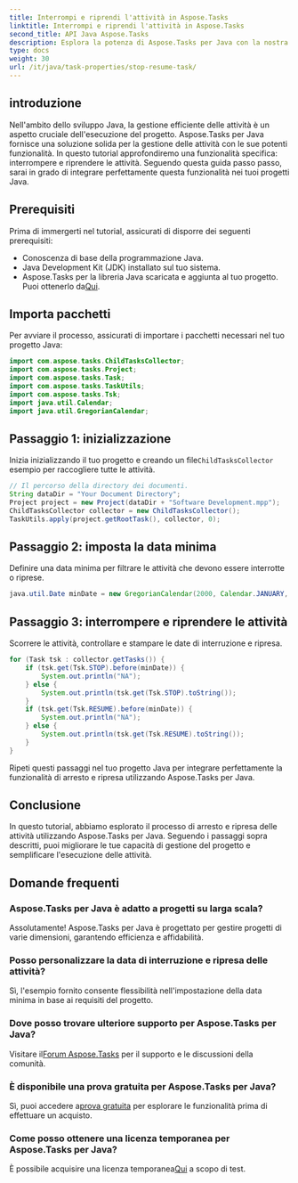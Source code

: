```yaml
---
title: Interrompi e riprendi l'attività in Aspose.Tasks
linktitle: Interrompi e riprendi l'attività in Aspose.Tasks
second_title: API Java Aspose.Tasks
description: Esplora la potenza di Aspose.Tasks per Java con la nostra guida passo passo su come interrompere e riprendere le attività. Migliora la gestione dei progetti senza problemi!
type: docs
weight: 30
url: /it/java/task-properties/stop-resume-task/
---
```

## introduzione
Nell'ambito dello sviluppo Java, la gestione efficiente delle attività è un aspetto cruciale dell'esecuzione del progetto. Aspose.Tasks per Java fornisce una soluzione solida per la gestione delle attività con le sue potenti funzionalità. In questo tutorial approfondiremo una funzionalità specifica: interrompere e riprendere le attività. Seguendo questa guida passo passo, sarai in grado di integrare perfettamente questa funzionalità nei tuoi progetti Java.
## Prerequisiti
Prima di immergerti nel tutorial, assicurati di disporre dei seguenti prerequisiti:
- Conoscenza di base della programmazione Java.
- Java Development Kit (JDK) installato sul tuo sistema.
- Aspose.Tasks per la libreria Java scaricata e aggiunta al tuo progetto. Puoi ottenerlo da[Qui](https://releases.aspose.com/tasks/java/).
## Importa pacchetti
Per avviare il processo, assicurati di importare i pacchetti necessari nel tuo progetto Java:
```java
import com.aspose.tasks.ChildTasksCollector;
import com.aspose.tasks.Project;
import com.aspose.tasks.Task;
import com.aspose.tasks.TaskUtils;
import com.aspose.tasks.Tsk;
import java.util.Calendar;
import java.util.GregorianCalendar;
```
## Passaggio 1: inizializzazione
 Inizia inizializzando il tuo progetto e creando un file`ChildTasksCollector` esempio per raccogliere tutte le attività.
```java
// Il percorso della directory dei documenti.
String dataDir = "Your Document Directory";
Project project = new Project(dataDir + "Software Development.mpp");
ChildTasksCollector collector = new ChildTasksCollector();
TaskUtils.apply(project.getRootTask(), collector, 0);
```
## Passaggio 2: imposta la data minima
Definire una data minima per filtrare le attività che devono essere interrotte o riprese.
```java
java.util.Date minDate = new GregorianCalendar(2000, Calendar.JANUARY, 1).getTime();
```
## Passaggio 3: interrompere e riprendere le attività
Scorrere le attività, controllare e stampare le date di interruzione e ripresa.
```java
for (Task tsk : collector.getTasks()) {
    if (tsk.get(Tsk.STOP).before(minDate)) {
        System.out.println("NA");
    } else {
        System.out.println(tsk.get(Tsk.STOP).toString());
    }
    if (tsk.get(Tsk.RESUME).before(minDate)) {
        System.out.println("NA");
    } else {
        System.out.println(tsk.get(Tsk.RESUME).toString());
    }
}
```
Ripeti questi passaggi nel tuo progetto Java per integrare perfettamente la funzionalità di arresto e ripresa utilizzando Aspose.Tasks per Java.
## Conclusione
In questo tutorial, abbiamo esplorato il processo di arresto e ripresa delle attività utilizzando Aspose.Tasks per Java. Seguendo i passaggi sopra descritti, puoi migliorare le tue capacità di gestione del progetto e semplificare l'esecuzione delle attività.
## Domande frequenti
### Aspose.Tasks per Java è adatto a progetti su larga scala?
Assolutamente! Aspose.Tasks per Java è progettato per gestire progetti di varie dimensioni, garantendo efficienza e affidabilità.
### Posso personalizzare la data di interruzione e ripresa delle attività?
Sì, l'esempio fornito consente flessibilità nell'impostazione della data minima in base ai requisiti del progetto.
### Dove posso trovare ulteriore supporto per Aspose.Tasks per Java?
 Visitare il[Forum Aspose.Tasks](https://forum.aspose.com/c/tasks/15) per il supporto e le discussioni della comunità.
### È disponibile una prova gratuita per Aspose.Tasks per Java?
 Sì, puoi accedere a[prova gratuita](https://releases.aspose.com/) per esplorare le funzionalità prima di effettuare un acquisto.
### Come posso ottenere una licenza temporanea per Aspose.Tasks per Java?
 È possibile acquisire una licenza temporanea[Qui](https://purchase.aspose.com/temporary-license/) a scopo di test.